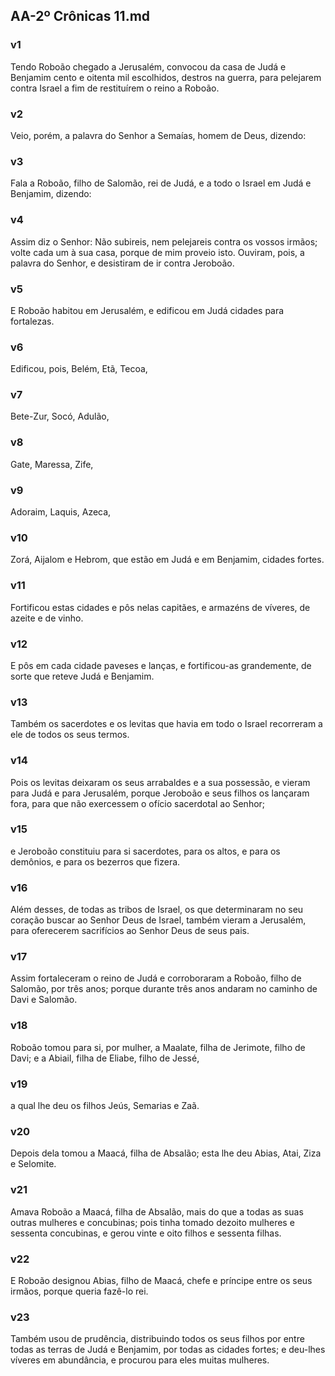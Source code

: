 ## AA-2º Crônicas 11.md
### v1
 Tendo Roboão chegado a Jerusalém, convocou da casa de Judá e Benjamim cento e oitenta mil escolhidos, destros na guerra, para pelejarem contra Israel a fim de restituírem o reino a Roboão.
### v2
 Veio, porém, a palavra do Senhor a Semaías, homem de Deus, dizendo:
### v3
 Fala a Roboão, filho de Salomão, rei de Judá, e a todo o Israel em Judá e Benjamim, dizendo:
### v4
 Assim diz o Senhor: Não subireis, nem pelejareis contra os vossos irmãos; volte cada um à sua casa, porque de mim proveio isto. Ouviram, pois, a palavra do Senhor, e desistiram de ir contra Jeroboão.
### v5
 E Roboão habitou em Jerusalém, e edificou em Judá cidades para fortalezas.
### v6
 Edificou, pois, Belém, Etã, Tecoa,
### v7
 Bete-Zur, Socó, Adulão,
### v8
 Gate, Maressa, Zife,
### v9
 Adoraim, Laquis, Azeca,
### v10
 Zorá, Aijalom e Hebrom, que estão em Judá e em Benjamim, cidades fortes.
### v11
 Fortificou estas cidades e pôs nelas capitães, e armazéns de víveres, de azeite e de vinho.
### v12
 E pôs em cada cidade paveses e lanças, e fortificou-as grandemente, de sorte que reteve Judá e Benjamim.
### v13
 Também os sacerdotes e os levitas que havia em todo o Israel recorreram a ele de todos os seus termos.
### v14
 Pois os levitas deixaram os seus arrabaldes e a sua possessão, e vieram para Judá e para Jerusalém, porque Jeroboão e seus filhos os lançaram fora, para que não exercessem o ofício sacerdotal ao Senhor;
### v15
 e Jeroboão constituiu para si sacerdotes, para os altos, e para os demônios, e para os bezerros que fizera.
### v16
 Além desses, de todas as tribos de Israel, os que determinaram no seu coração buscar ao Senhor Deus de Israel, também vieram a Jerusalém, para oferecerem sacrifícios ao Senhor Deus de seus pais.
### v17
 Assim fortaleceram o reino de Judá e corroboraram a Roboão, filho de Salomão, por três anos; porque durante três anos andaram no caminho de Davi e Salomão.
### v18
 Roboão tomou para si, por mulher, a Maalate, filha de Jerimote, filho de Davi; e a Abiail, filha de Eliabe, filho de Jessé,
### v19
 a qual lhe deu os filhos Jeús, Semarias e Zaã.
### v20
 Depois dela tomou a Maacá, filha de Absalão; esta lhe deu Abias, Atai, Ziza e Selomite.
### v21
 Amava Roboão a Maacá, filha de Absalão, mais do que a todas as suas outras mulheres e concubinas; pois tinha tomado dezoito mulheres e sessenta concubinas, e gerou vinte e oito filhos e sessenta filhas.
### v22
 E Roboão designou Abias, filho de Maacá, chefe e príncipe entre os seus irmãos, porque queria fazê-lo rei.
### v23
 Também usou de prudência, distribuindo todos os seus filhos por entre todas as terras de Judá e Benjamim, por todas as cidades fortes; e deu-lhes víveres em abundância, e procurou para eles muitas mulheres.

